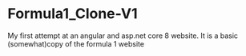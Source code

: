 # Formula1_Clone-V1
My first attempt at an angular and asp.net core 8 website. It is a basic (somewhat)copy of the formula 1 website
